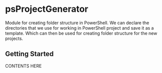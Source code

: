 # psProjectGenerator

Module for creating folder structure in PowerShell. We can declare the directories that we
use for working in PowerShell project and save it as a template. Which can then be used for
creating folder structure for the new projects.

## Getting Started

CONTENTS HERE
